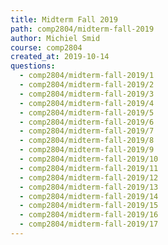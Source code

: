 ```yaml
---
title: Midterm Fall 2019
path: comp2804/midterm-fall-2019
author: Michiel Smid
course: comp2804
created_at: 2019-10-14
questions:
  - comp2804/midterm-fall-2019/1
  - comp2804/midterm-fall-2019/2
  - comp2804/midterm-fall-2019/3
  - comp2804/midterm-fall-2019/4
  - comp2804/midterm-fall-2019/5
  - comp2804/midterm-fall-2019/6
  - comp2804/midterm-fall-2019/7
  - comp2804/midterm-fall-2019/8
  - comp2804/midterm-fall-2019/9
  - comp2804/midterm-fall-2019/10
  - comp2804/midterm-fall-2019/11
  - comp2804/midterm-fall-2019/12
  - comp2804/midterm-fall-2019/13
  - comp2804/midterm-fall-2019/14
  - comp2804/midterm-fall-2019/15
  - comp2804/midterm-fall-2019/16
  - comp2804/midterm-fall-2019/17
---
```


